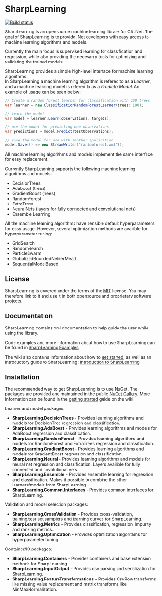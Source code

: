 
SharpLearning
=================
[![Build status](https://ci.appveyor.com/api/projects/status/ps37sxd83yddob6i?svg=true)](https://ci.appveyor.com/project/mdabros/sharplearning)

SharpLearning is an opensource machine learning library for C# .Net. 
The goal of SharpLearning is to provide .Net developers with easy access to machine learning algorithms and models.

Currently the main focus is supervised learning for classification and regression, 
while also providing the necesarry tools for optimizing and validating the trained models.

SharpLearning provides a simple high-level interface for machine learning algorithms.    
In SharpLearning a machine learning algorithm is refered to as a *Learner*, 
and a machine learning model is refered to as a *PredictorModel*. An example of usage can be seen below:

```c#
// Create a random forest learner for classification with 100 trees
var learner = new ClassificationRandomForestLearner(trees: 100);

// learn the model
var model = learner.Learn(observations, targets);

// use the model for predicting new observations
var predictions = model.Predict(testObservations);

// save the model for use with another application
model.Save(() => new StreamWriter("randomforest.xml"));
```

All machine learning algorithms and models implement the same interface for easy replacement.

Currently SharpLearning supports the following machine learning algorithms and models:

* DecisionTrees
* Adaboost (trees)
* GradientBoost (trees)
* RandomForest
* ExtraTrees
* NeuralNets (layers for fully connected and convolutional nets)
* Ensemble Learning

All the machine learning algorithms have sensible default hyperparameters for easy usage. 
However, several optimization methods are availible for hyperparameter tuning:

* GridSearch
* RandomSearch
* ParticleSwarm
* GlobalizedBoundedNelderMead
* SequentialModelBased  

License
-------

SharpLearning is covered under the terms of the [MIT](LICENSE.md) license. You may therefore link to it and use it in both opensource and proprietary software projects.

Documentation
-------------
SharpLearning contains xml documentation to help guide the user while using the library. 

Code examples and more information about how to use SharpLearning can be found in [SharpLearning.Examples](https://github.com/mdabros/SharpLearning.Examples)

The wiki also contains information about how to [get started](https://github.com/mdabros/SharpLearning/wiki/Getting-started), as well as an 
introductory guide to SharpLearning: [Introduction to SharpLearning](https://github.com/mdabros/SharpLearning/wiki/Introduction-to-SharpLearning)



Installation
------------

The recommended way to get SharpLearning is to use NuGet. The packages are provided and maintained in the public [NuGet Gallery](https://nuget.org/profiles/mdabros/).
More information can be found in the [getting started](https://github.com/mdabros/SharpLearning/wiki/Getting-started) guide on the wiki

Learner and model packages:

- **SharpLearning.DecisionTrees** - Provides learning algorithms and models for DecisionTree regression and classification.
- **SharpLearning.AdaBoost** - Provides learning algorithms and models for AdaBoost regression and classification.
- **SharpLearning.RandomForest** - Provides learning algorithms and models for RandomForest and ExtraTrees regression and classification.
- **SharpLearning.GradientBoost** - Provides learning algorithms and models for GradientBoost regression and classification.
- **SharpLearning.Neural** - Provides learning algorithms and models for neural net regression and classification. Layers availible for fully connected and covolutional nets.
- **SharpLearning.Ensemble** - Provides ensemble learning for regression and classification. Makes it possible to combine the other learners/models from SharpLearning.
- **SharpLearning.Common.Interfaces** - Provides common interfaces for SharpLearning.

Validation and model selection packages:

- **SharpLearning.CrossValidation** - Provides cross-validation, training/test set samplers and learning curves for SharpLearning.
- **SharpLearning.Metrics** - Provides classification, regression, impurity and ranking metrics..
- **SharpLearning.Optimization** - Provides optimization algorithms for hyperparameter tuning.

Container/IO packages:

- **SharpLearning.Containers** - Provides containers and base extension methods for SharpLearning.
- **SharpLearning.InputOutput** - Provides csv parsing and serialization for SharpLearning.
- **SharpLearning.FeatureTransformations** - Provides CsvRow transforms like missing value replacement and matrix transforms like MinMaxNormalization.


